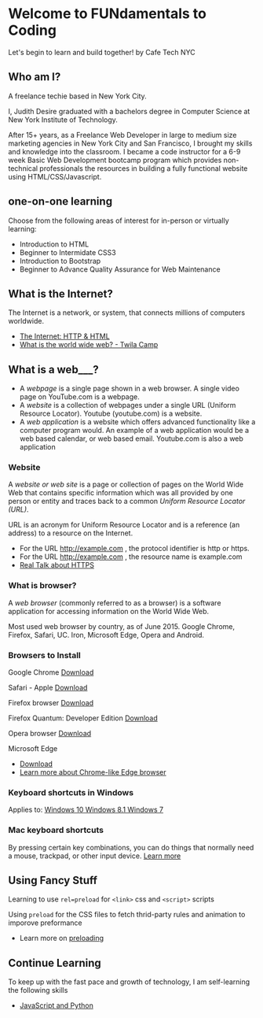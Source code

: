# Welcome to FUNdamentals to Coding

Let's begin to learn and build together! by Cafe Tech NYC

## Who am I?
A freelance techie based in New York City.

I, Judith Desire graduated with a bachelors degree in Computer Science at New York Institute of Technology.

After 15+ years, as a Freelance Web Developer in large to medium size marketing agencies in New York City and San Francisco, I brought my skills and knowledge into the classroom. I became a code instructor for a 6-9 week Basic Web Development bootcamp program which provides non-technical professionals the resources in building a fully functional website using HTML/CSS/Javascript.

## one-on-one learning

Choose from the following areas of interest for in-person or virtually learning:
- Introduction to HTML
- Beginner to Intermidate CSS3
- Introduction to Bootstrap
- Beginner to Advance Quality Assurance for Web Maintenance


## What is the Internet?

The Internet is a network, or system, that connects millions of computers worldwide.

- [The Internet: HTTP & HTML](https://www.youtube.com/watch?v=kBXQZMmiA4s)
- [What is the world wide web? - Twila Camp](https://www.youtube.com/watch?v=J8hzJxb0rpc)

## What is a web___?

- A *webpage* is a single page shown in a web browser. A single video page on YouTube.com is a webpage.
- A *website* is a collection of webpages under a single URL (Uniform Resource Locator). Youtube (youtube.com) is a website.
- A *web application* is a website which offers advanced functionality like a computer program would. An example of a web application would be a web based calendar, or web based email. Youtube.com is also a web application

### Website

A *website or web site* is a page or collection of pages on the World Wide Web that contains specific information which was all provided by one person or entity and traces back to a common *Uniform Resource Locator (URL)*.

URL is an acronym for Uniform Resource Locator and is a reference (an
address) to a resource on the Internet.

- For the URL http://example.com , the protocol identifier is http or https.
- For the URL http://example.com , the resource name is example.com
- [Real Talk about HTTPS](https://www.youtube.com/watch?v=iP75a1Y9saY)

### What is browser?

A *web browser* (commonly referred to as a browser) is a software application for accessing information on the World Wide Web.

Most used web browser by country, as of June 2015. Google
Chrome, Firefox, Safari, UC. Iron, Microsoft Edge, Opera and Android.

### Browsers to Install

Google Chrome
[Download](https://www.google.com/chrome/)

Safari - Apple
[Download](https://support.apple.com/downloads/safari)

Firefox browser
[Download](https://www.mozilla.org/en-US/firefox/download/thanks/)

Firefox Quantum: Developer Edition
[Download](https://www.mozilla.org/en-US/firefox/developer/)

Opera browser
[Download](https://www.opera.com/)

Microsoft Edge
- [Download](https://www.microsoft.com/en-us/windows/microsoft-edge)
- [Learn more about Chrome-like Edge browser](https://www.cnet.com/news/microsoft-releases-its-google-chrome-like-edge-browser-for-testing/)


### Keyboard shortcuts in Windows

Applies to: [Windows 10 Windows 8.1 Windows 7](https://support.microsoft.com/en-us/help/12445/windows-keyboard-shortcuts)

### Mac keyboard shortcuts

By pressing certain key combinations, you can do things that normally need a mouse, trackpad, or other input device. [Learn more](https://support.apple.com/en-us/HT201236)

## Using Fancy Stuff

Learning to use `rel=preload` for `<link>` css and `<script>` scripts

Using `preload` for the CSS files to fetch thrid-party rules and animation to imporove preformance
- Learn more on [preloading](https://developer.mozilla.org/en-US/docs/Web/HTML/Preloading_content)

## Continue Learning

To keep up with the fast pace and growth of technology, I am self-learning the following skills
- [JavaScript and Python](about/javascript-python.html)
